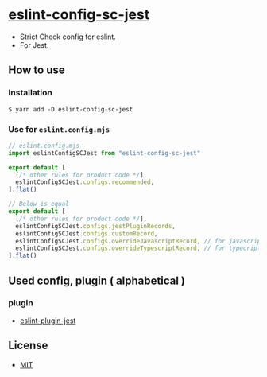 # [eslint-config-sc-jest](https://strict-check-series.pages.dev/packages/eslint-config-sc-jest)
- Strict Check config for eslint.
- For Jest.

## How to use
### Installation

```shell
$ yarn add -D eslint-config-sc-jest
```

### Use for `eslint.config.mjs`

```javascript
// eslint.config.mjs
import eslintConfigSCJest from "eslint-config-sc-jest"

export default [
  [/* other rules for product code */],
  eslintConfigSCJest.configs.recommended,
].flat()

// Below is equal
export default [
  [/* other rules for product code */],
  eslintConfigSCJest.configs.jestPluginRecords,
  eslintConfigSCJest.configs.customRecord,
  eslintConfigSCJest.configs.overrideJavascriptRecord, // for javascript project
  eslintConfigSCJest.configs.overrideTypescriptRecord, // for typecript project
].flat()
```

## Used config, plugin ( alphabetical )
### plugin
- [eslint-plugin-jest](https://www.npmjs.com/package/eslint-plugin-jest)

## License
- [MIT](LICENSE)
